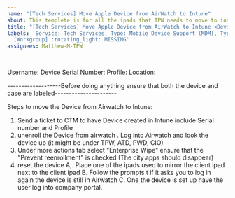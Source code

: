 ```yaml
---
name: "[Tech Services] Move Apple Device from AirWatch to Intune"
about: This templete is for all the ipads that TPW needs to move to intune
title: "[Tech Services] Move Apple Device from AirWatch to Intune <Device Name><Division> "
labels: 'Service: Tech Services, Type: Mobile Device Support (MDM), Type: Operations,
  [Workgroup] :rotating_light: MISSING'
assignees: Matthew-M-TPW

---
```


Username:
Device Serial Number:
Profile:
Location: <!-- KRAMER, CAMERON - 8700/8900, PDC, TOWNVIEW, RIO, OTC, TOOMEY, BOP, ST. ELMO, DALTON, BEN WHITE -->

-------------------Before doing anything ensure that both the device and case are labeled----------------------

Steps to move the Device from Airwatch to Intune:
1. Send a ticket to CTM to have Device created in Intune include Serial number and Profile
2. unenroll the Device from airwatch . Log into Airwatch and look the device up (it might be under TPW, ATD, PWD, CIO)
3. Under more actions tab select "Enterprise Wipe" ensure that the "Prevent reenrollment" is checked (The city apps should disappear)
4.  reset the device
 A,. Place one of the ipads used to mirror the client ipad next to the client ipad
 B. Follow the prompts t if it asks you to log in again the device is still in Airwatch
 C. One the device is set up have the user log into company portal. 
